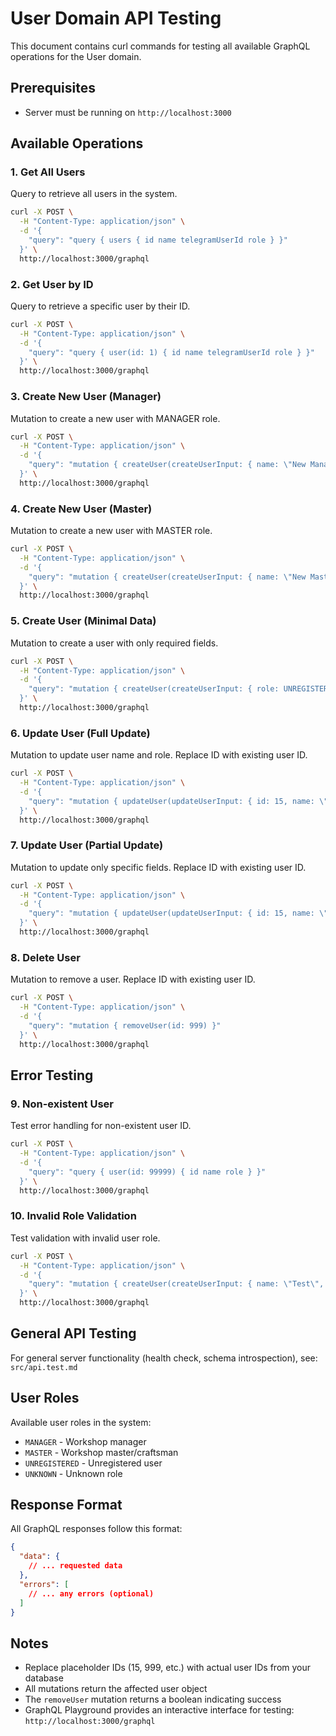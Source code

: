 # User Domain API Testing

This document contains curl commands for testing all available GraphQL operations for the User domain.

## Prerequisites

- Server must be running on `http://localhost:3000`

## Available Operations

### 1. Get All Users

Query to retrieve all users in the system.

```bash
curl -X POST \
  -H "Content-Type: application/json" \
  -d '{
    "query": "query { users { id name telegramUserId role } }"
  }' \
  http://localhost:3000/graphql
```

### 2. Get User by ID

Query to retrieve a specific user by their ID.

```bash
curl -X POST \
  -H "Content-Type: application/json" \
  -d '{
    "query": "query { user(id: 1) { id name telegramUserId role } }"
  }' \
  http://localhost:3000/graphql
```

### 3. Create New User (Manager)

Mutation to create a new user with MANAGER role.

```bash
curl -X POST \
  -H "Content-Type: application/json" \
  -d '{
    "query": "mutation { createUser(createUserInput: { name: \"New Manager\", telegramUserId: 999888777, role: MANAGER }) { id name telegramUserId role } }"
  }' \
  http://localhost:3000/graphql
```

### 4. Create New User (Master)

Mutation to create a new user with MASTER role.

```bash
curl -X POST \
  -H "Content-Type: application/json" \
  -d '{
    "query": "mutation { createUser(createUserInput: { name: \"New Master\", telegramUserId: 111222333, role: MASTER }) { id name telegramUserId role } }"
  }' \
  http://localhost:3000/graphql
```

### 5. Create User (Minimal Data)

Mutation to create a user with only required fields.

```bash
curl -X POST \
  -H "Content-Type: application/json" \
  -d '{
    "query": "mutation { createUser(createUserInput: { role: UNREGISTERED }) { id name telegramUserId role } }"
  }' \
  http://localhost:3000/graphql
```

### 6. Update User (Full Update)

Mutation to update user name and role. Replace ID with existing user ID.

```bash
curl -X POST \
  -H "Content-Type: application/json" \
  -d '{
    "query": "mutation { updateUser(updateUserInput: { id: 15, name: \"Updated Name\", role: MASTER }) { id name telegramUserId role } }"
  }' \
  http://localhost:3000/graphql
```

### 7. Update User (Partial Update)

Mutation to update only specific fields. Replace ID with existing user ID.

```bash
curl -X POST \
  -H "Content-Type: application/json" \
  -d '{
    "query": "mutation { updateUser(updateUserInput: { id: 15, name: \"Only New Name\" }) { id name telegramUserId role } }"
  }' \
  http://localhost:3000/graphql
```

### 8. Delete User

Mutation to remove a user. Replace ID with existing user ID.

```bash
curl -X POST \
  -H "Content-Type: application/json" \
  -d '{
    "query": "mutation { removeUser(id: 999) }"
  }' \
  http://localhost:3000/graphql
```

## Error Testing

### 9. Non-existent User

Test error handling for non-existent user ID.

```bash
curl -X POST \
  -H "Content-Type: application/json" \
  -d '{
    "query": "query { user(id: 99999) { id name role } }"
  }' \
  http://localhost:3000/graphql
```

### 10. Invalid Role Validation

Test validation with invalid user role.

```bash
curl -X POST \
  -H "Content-Type: application/json" \
  -d '{
    "query": "mutation { createUser(createUserInput: { name: \"Test\", role: INVALID_ROLE }) { id name role } }"
  }' \
  http://localhost:3000/graphql
```

## General API Testing

For general server functionality (health check, schema introspection), see: `src/api.test.md`

## User Roles

Available user roles in the system:
- `MANAGER` - Workshop manager
- `MASTER` - Workshop master/craftsman  
- `UNREGISTERED` - Unregistered user
- `UNKNOWN` - Unknown role

## Response Format

All GraphQL responses follow this format:

```json
{
  "data": {
    // ... requested data
  },
  "errors": [
    // ... any errors (optional)
  ]
}
```

## Notes

- Replace placeholder IDs (15, 999, etc.) with actual user IDs from your database
- All mutations return the affected user object
- The `removeUser` mutation returns a boolean indicating success
- GraphQL Playground provides an interactive interface for testing: `http://localhost:3000/graphql` 
